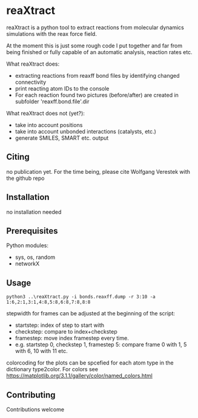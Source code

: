 # reaXtract
reaXtract is a python tool to extract reactions from molecular dynamics
simulations with the reax force field.

At the moment this is just some rough code I put together and far from being 
finished or fully capable of an automatic analysis, reaction rates etc.

What reaXtract does:
- extracting reactions from reaxff bond files by identifying changed connectivity
- print reacting atom IDs to the console
- For each reaction found two pictures (before/after) are created in subfolder 'reaxff.bond.file'.dir
  
What reaXtract does not (yet?):
- take into account positions
- take into account unbonded interactions (catalysts, etc.)
- generate SMILES, SMART etc. output

## Citing

no publication yet. For the time being, please cite Wolfgang Verestek with the github repo

## Installation

no installation needed

## Prerequisites

Python modules:
- sys, os, random
- networkX

## Usage

```python3 ..\reaXtract.py -i bonds.reaxff.dump -r 3:10 -a 1:6,2:1,3:1,4:8,5:8,6:8,7:8,8:8```

stepwidth for frames can be adjusted at the beginning of the script:
- startstep: index of step to start with
- checkstep: compare to index+checkstep
- framestep: move index framestep every time.
- e.g. startstep 0, checkstep 1, framestep 5: compare frame 0 with 1, 5 with 6, 10 with 11 etc.

colorcoding for the plots can be spcefied for each atom type in the dictionary type2color.
For colors see https://matplotlib.org/3.1.1/gallery/color/named_colors.html

## Contributing

Contributions welcome
